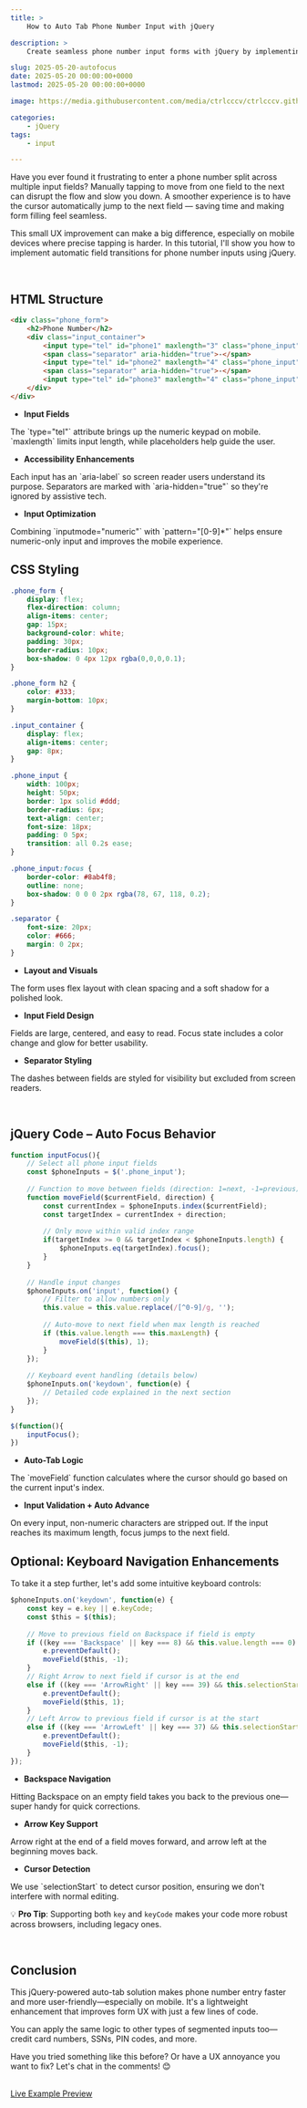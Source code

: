 ```yaml
---
title: >
    How to Auto Tab Phone Number Input with jQuery

description: >  
    Create seamless phone number input forms with jQuery by implementing automatic tabbing between fields. Improve UX on both mobile and desktop with this simple technique.

slug: 2025-05-20-autofocus
date: 2025-05-20 00:00:00+0000
lastmod: 2025-05-20 00:00:00+0000

image: https://media.githubusercontent.com/media/ctrlcccv/ctrlcccv.github.io/master/assets/img/post/2025-05-20-autofocus-en.webp

categories:
    - jQuery
tags:
    - input

---
```

Have you ever found it frustrating to enter a phone number split across multiple input fields? Manually tapping to move from one field to the next can disrupt the flow and slow you down. A smoother experience is to have the cursor automatically jump to the next field — saving time and making form filling feel seamless.

This small UX improvement can make a big difference, especially on mobile devices where precise tapping is harder. In this tutorial, I'll show you how to implement automatic field transitions for phone number inputs using jQuery.

<script async src="https://pagead2.googlesyndication.com/pagead/js/adsbygoogle.js?client=ca-pub-8535540836842352" crossorigin="anonymous"></script>
<ins class="adsbygoogle"
     style="display:block; text-align:center;"
     data-ad-layout="in-article"
     data-ad-format="fluid"
     data-ad-client="ca-pub-8535540836842352"
     data-ad-slot="2974559225"></ins>
<script>
     (adsbygoogle = window.adsbygoogle || []).push({});
</script>

<br>

## HTML Structure

```html
<div class="phone_form">
    <h2>Phone Number</h2>
    <div class="input_container">
        <input type="tel" id="phone1" maxlength="3" class="phone_input" placeholder="123" inputmode="numeric" pattern="[0-9]*" aria-label="Area code">
        <span class="separator" aria-hidden="true">-</span>
        <input type="tel" id="phone2" maxlength="4" class="phone_input" placeholder="4567" inputmode="numeric" pattern="[0-9]*" aria-label="First part of phone number">
        <span class="separator" aria-hidden="true">-</span>
        <input type="tel" id="phone3" maxlength="4" class="phone_input" placeholder="8901" inputmode="numeric" pattern="[0-9]*" aria-label="Last part of phone number">
    </div>
</div>
```

* **Input Fields**  
<span class="txt">
The `type="tel"` attribute brings up the numeric keypad on mobile. `maxlength` limits input length, while placeholders help guide the user.
</span>

* **Accessibility Enhancements**  
<span class="txt">
Each input has an `aria-label` so screen reader users understand its purpose. Separators are marked with `aria-hidden="true"` so they're ignored by assistive tech.
</span>

* **Input Optimization**  
<span class="txt">
Combining `inputmode="numeric"` with `pattern="[0-9]*"` helps ensure numeric-only input and improves the mobile experience.
</span>

<br>

## CSS Styling

```css
.phone_form {
    display: flex;
    flex-direction: column;
    align-items: center;
    gap: 15px;
    background-color: white;
    padding: 30px;
    border-radius: 10px;
    box-shadow: 0 4px 12px rgba(0,0,0,0.1);
}

.phone_form h2 {
    color: #333;
    margin-bottom: 10px;
}

.input_container {
    display: flex;
    align-items: center;
    gap: 8px;
}

.phone_input {
    width: 100px;
    height: 50px;
    border: 1px solid #ddd;
    border-radius: 6px;
    text-align: center;
    font-size: 18px;
    padding: 0 5px;
    transition: all 0.2s ease;
}

.phone_input:focus {
    border-color: #8ab4f8;
    outline: none;
    box-shadow: 0 0 0 2px rgba(78, 67, 118, 0.2);
}

.separator {
    font-size: 20px;
    color: #666;
    margin: 0 2px;
}
```

* **Layout and Visuals**  
<span class="txt">
The form uses flex layout with clean spacing and a soft shadow for a polished look.
</span>

* **Input Field Design**  
<span class="txt">
Fields are large, centered, and easy to read. Focus state includes a color change and glow for better usability.
</span>

* **Separator Styling**  
<span class="txt">
The dashes between fields are styled for visibility but excluded from screen readers.
</span>

<script async src="https://pagead2.googlesyndication.com/pagead/js/adsbygoogle.js?client=ca-pub-8535540836842352" crossorigin="anonymous"></script>
<ins class="adsbygoogle"
     style="display:block; text-align:center;"
     data-ad-layout="in-article"
     data-ad-format="fluid"
     data-ad-client="ca-pub-8535540836842352"
     data-ad-slot="2974559225"></ins>
<script>
     (adsbygoogle = window.adsbygoogle || []).push({});
</script>

<br>

## jQuery Code – Auto Focus Behavior

```js
function inputFocus(){
    // Select all phone input fields
    const $phoneInputs = $('.phone_input');
                
    // Function to move between fields (direction: 1=next, -1=previous)
    function moveField($currentField, direction) {
        const currentIndex = $phoneInputs.index($currentField);
        const targetIndex = currentIndex + direction;
        
        // Only move within valid index range
        if(targetIndex >= 0 && targetIndex < $phoneInputs.length) {
            $phoneInputs.eq(targetIndex).focus();
        }
    }
    
    // Handle input changes
    $phoneInputs.on('input', function() {
        // Filter to allow numbers only
        this.value = this.value.replace(/[^0-9]/g, '');
        
        // Auto-move to next field when max length is reached
        if (this.value.length === this.maxLength) {
            moveField($(this), 1);
        }
    });
    
    // Keyboard event handling (details below)
    $phoneInputs.on('keydown', function(e) {
        // Detailed code explained in the next section
    });
}

$(function(){
    inputFocus();
})
```

* **Auto-Tab Logic**  
<span class="txt">
The `moveField` function calculates where the cursor should go based on the current input's index.
</span>

* **Input Validation + Auto Advance**  
<span class="txt">
On every input, non-numeric characters are stripped out. If the input reaches its maximum length, focus jumps to the next field.
</span>

<br>

## Optional: Keyboard Navigation Enhancements

To take it a step further, let's add some intuitive keyboard controls:

```js
$phoneInputs.on('keydown', function(e) {
    const key = e.key || e.keyCode;
    const $this = $(this);
    
    // Move to previous field on Backspace if field is empty
    if ((key === 'Backspace' || key === 8) && this.value.length === 0) {
        e.preventDefault();
        moveField($this, -1);
    }
    // Right Arrow to next field if cursor is at the end
    else if ((key === 'ArrowRight' || key === 39) && this.selectionStart === this.value.length) {
        e.preventDefault();
        moveField($this, 1);
    }
    // Left Arrow to previous field if cursor is at the start
    else if ((key === 'ArrowLeft' || key === 37) && this.selectionStart === 0) {
        e.preventDefault();
        moveField($this, -1);
    }
});
```

* **Backspace Navigation**  
<span class="txt">
Hitting Backspace on an empty field takes you back to the previous one—super handy for quick corrections.
</span>

* **Arrow Key Support**  
<span class="txt">
Arrow right at the end of a field moves forward, and arrow left at the beginning moves back.
</span>

* **Cursor Detection**  
<span class="txt">
We use `selectionStart` to detect cursor position, ensuring we don't interfere with normal editing.
</span>

💡 **Pro Tip**: Supporting both `key` and `keyCode` makes your code more robust across browsers, including legacy ones.

<br>

## Conclusion

This jQuery-powered auto-tab solution makes phone number entry faster and more user-friendly—especially on mobile. It's a lightweight enhancement that improves form UX with just a few lines of code.

You can apply the same logic to other types of segmented inputs too—credit card numbers, SSNs, PIN codes, and more.

Have you tried something like this before? Or have a UX annoyance you want to fix? Let's chat in the comments! 😊

<br>

<div class="btn_wrap">
    <a href="https://ctrlcccv.github.io/ctrlcccv-demo/2025-05-19-autofocus/">Live Example Preview</a>
</div> 